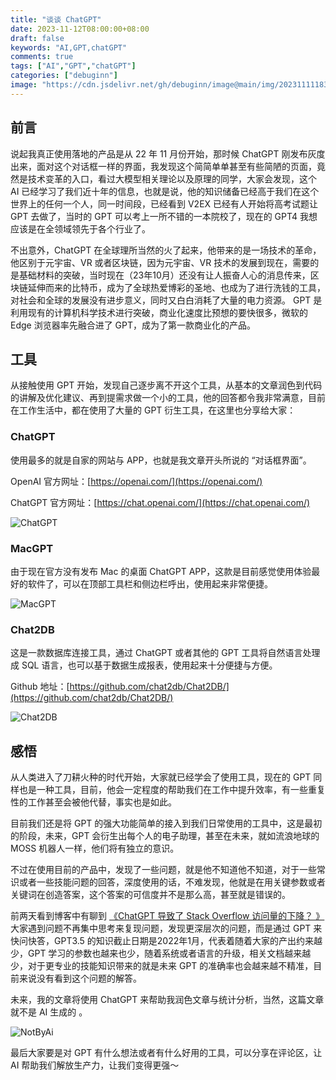 ```yaml
---
title: "谈谈 ChatGPT"
date: 2023-11-12T08:00:00+08:00
draft: false
keywords: "AI,GPT,chatGPT"
comments: true
tags: ["AI","GPT","chatGPT"]
categories: ["debuginn"]
image: "https://cdn.jsdelivr.net/gh/debuginn/image@main/img/202311111831345.jpg"
---
```


## 前言

说起我真正使用落地的产品是从 22 年 11 月份开始，那时候 ChatGPT 刚发布灰度出来，面对这个对话框一样的界面，我发现这个简简单单甚至有些简陋的页面，竟然是技术变革的入口，看过大模型相关理论以及原理的同学，大家会发现，这个 AI 已经学习了我们近十年的信息，也就是说，他的知识储备已经高于我们在这个世界上的任何一个人，同一时间段，已经看到 V2EX 已经有人开始将高考试题让 GPT 去做了，当时的 GPT 可以考上一所不错的一本院校了，现在的 GPT4 我想应该是在全领域领先于各个行业了。

不出意外，ChatGPT 在全球理所当然的火了起来，他带来的是一场技术的革命，他区别于元宇宙、VR 或者区块链，因为元宇宙、VR 技术的发展到现在，需要的是基础材料的突破，当时现在（23年10月）还没有让人振奋人心的消息传来，区块链延伸而来的比特币，成为了全球热爱博彩的圣地、也成为了进行洗钱的工具，对社会和全球的发展没有进步意义，同时又白白消耗了大量的电力资源。 GPT 是利用现有的计算机科学技术进行突破，商业化速度比预想的要快很多，微软的 Edge 浏览器率先融合进了 GPT，成为了第一款商业化的产品。

## 工具

从接触使用 GPT 开始，发现自己逐步离不开这个工具，从基本的文章润色到代码的讲解及优化建议、再到提需求做一个小的工具，他的回答都令我非常满意，目前在工作生活中，都在使用了大量的 GPT 衍生工具，在这里也分享给大家：

### ChatGPT

使用最多的就是自家的网站与 APP，也就是我文章开头所说的 “对话框界面”。

OpenAI 官方网址：[https://openai.com/](https://openai.com/)

ChatGPT 官方网址：[https://chat.openai.com/](https://chat.openai.com/)

![ChatGPT](https://cdn.jsdelivr.net/gh/debuginn/image@main/img/202311111716355.png)

### MacGPT

由于现在官方没有发布 Mac 的桌面 ChatGPT APP，这款是目前感觉使用体验最好的软件了，可以在顶部工具栏和侧边栏呼出，使用起来非常便捷。

![MacGPT](https://cdn.jsdelivr.net/gh/debuginn/image@main/img/202311111730037.webp)

### Chat2DB

这是一款数据库连接工具，通过 ChatGPT 或者其他的 GPT 工具将自然语言处理成 SQL 语言，也可以基于数据生成报表，使用起来十分便捷与方便。

Github 地址：[https://github.com/chat2db/Chat2DB/](https://github.com/chat2db/Chat2DB/)

![Chat2DB](https://cdn.jsdelivr.net/gh/debuginn/image@main/img/202311111736506.webp)

## 感悟

从人类进入了刀耕火种的时代开始，大家就已经学会了使用工具，现在的 GPT 同样也是一种工具，目前，他会一定程度的帮助我们在工作中提升效率，有一些重复性的工作甚至会被他代替，事实也是如此。

目前我们还是将 GPT 的强大功能简单的接入到我们日常使用的工具中，这是最初的阶段，未来，GPT 会衍生出每个人的电子助理，甚至在未来，就如流浪地球的 MOSS 机器人一样，他们将有独立的意识。

不过在使用目前的产品中，发现了一些问题，就是他不知道他不知道，对于一些常识或者一些技能问题的回答，深度使用的话，不难发现，他就是在用关键参数或者关键词在创造答案，这个答案的可信度并不是那么高，甚至就是错误的。

前两天看到博客中有聊到 [《ChatGPT 导致了 Stack Overflow 访问量的下降？ 》](https://www.similarweb.com/amp/blog/insights/ai-news/stack-overflow-chatgpt/) 大家遇到问题不再集中思考来复现问题，发现更深层次的问题，而是通过 GPT 来快问快答，GPT3.5 的知识截止日期是2022年1月，代表着随着大家的产出约来越少，GPT 学习的参数也越来也少，随着系统或者语言的升级，相关文档越来越少，对于更专业的技能知识带来的就是未来 GPT 的准确率也会越来越不精准，目前来说没有看到这个问题的解答。

未来，我的文章将使用 ChatGPT 来帮助我润色文章与统计分析，当然，这篇文章就不是 AI 生成的 。

![NotByAi](https://cdn.jsdelivr.net/gh/debuginn/image@main/img/202311102342418.png)


最后大家要是对 GPT 有什么想法或者有什么好用的工具，可以分享在评论区，让 AI 帮助我们解放生产力，让我们变得更强～
